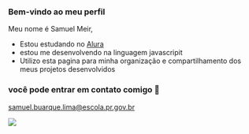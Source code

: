 ### Bem-vindo ao meu perfil 

 Meu nome é Samuel Meir, 

- Estou estudando no [Alura](https://www.alura.com.br)
- estou me desenvolvendo na linguagem javascripit
- Utilizo esta pagina para minha organização e compartilhamento dos meus projetos desenvolvidos

### você pode entrar em contato comigo 📧

samuel.buarque.lima@escola.pr.gov.br

![](https://www.google.com/url?sa=i&url=https%3A%2F%2Ftenor.com%2Fview%2Fbreaking-bad-chemistry-experiment-scientific-walter-white-gif-17820266&psig=AOvVaw1DKXX-cuw45Eym2QR-Kw5l&ust=1729791639083000&source=images&cd=vfe&opi=89978449&ved=0CBAQjRxqFwoTCMi09pKGpYkDFQAAAAAdAAAAABAd)
